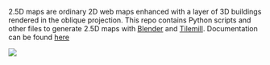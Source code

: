 2.5D maps are ordinary 2D web maps enhanced with a layer of 3D buildings rendered in the oblique projection. This repo contains Python scripts and other files to generate 2.5D maps with [Blender](http://www.blender.org) and [Tilemill](https://www.mapbox.com/tilemill/). Documentation can be found [here](https://github.com/vvoovv/blender-2.5dmaps/wiki/Documentation)

![](https://raw.githubusercontent.com/wiki/vvoovv/blender-2.5dmaps/images/map.png)

